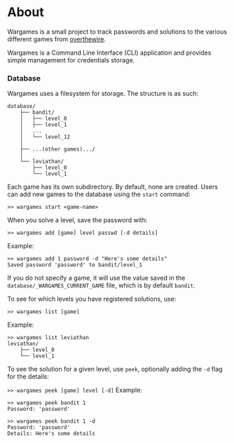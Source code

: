 # About
Wargames is a small project to track passwords and 
solutions to the various different games from 
[overthewire]([https://overthewire.org/wargames/).

Wargames is a Command Line Interface (CLI) application 
and provides simple management for credentials storage.

### Database
Wargames uses a filesystem for storage. The structure is as such:

```
database/
    ├── bandit/
    │   ├── level_0
    │   ├── level_1
    │   ...
    │   └── level_12
    │
    ├── ...(other games).../
    │
    └── leviathan/
        ├── level_0
        └── level_1
```
Each game has its own subdirectory. By default, none are created. 
Users can add new games to the database using the `start` command:

```>> wargames start <game-name>```

When you solve a level, save the password with:


```
>> wargames add [game] level passwd [-d details]
```
Example:
```
>> wargames add 1 password -d "Here's some details"
Saved password 'password' to bandit/level_1
```

If you do not specify a game, it will use the value saved in the 
`database/_WARGAMES_CURRENT_GAME` file, which is by default `bandit`.

To see for which levels you have registered solutions, use:

```
>> wargames list [game]
``` 
Example:
```
>> wargames list leviathan
leviathan/
    ├── level_0
    └── level_1
```

To see the solution for a given level, use `peek`, optionally 
adding the `-d` flag for the details:

```>> wargames peek [game] level [-d]```
Example:
```
>> wargames peek bandit 1
Password: 'password'

>> wargames peek bandit 1 -d
Password: 'password'
Details: Here's some details 
```
